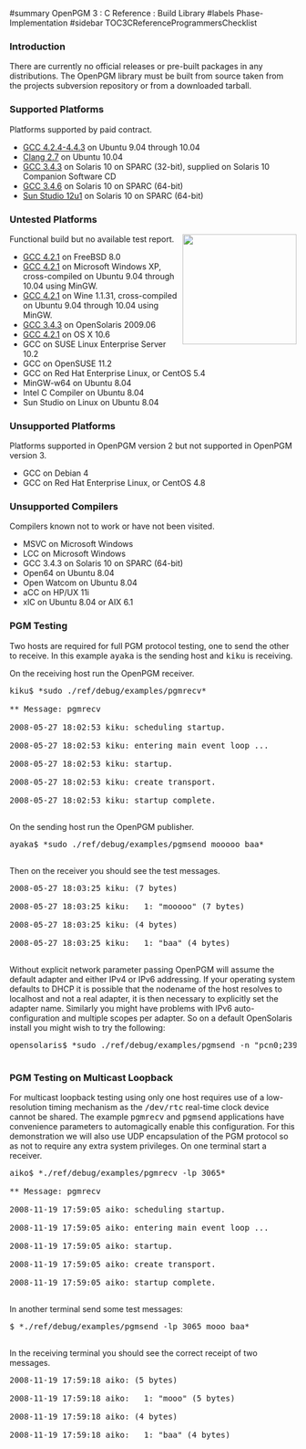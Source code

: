 ﻿#summary OpenPGM 3 : C Reference : Build Library
#labels Phase-Implementation
#sidebar TOC3CReferenceProgrammersChecklist
### Introduction ###
There are currently no official releases or pre-built packages in any distributions.  The OpenPGM library must be built from source taken from the projects subversion repository or from a downloaded tarball.


### Supported Platforms ###
Platforms supported by paid contract.
  * [GCC 4.2.4-4.4.3](OpenPgm3CReferenceBuildLibraryKarmic.md) on Ubuntu 9.04 through 10.04
  * [Clang 2.7](OpenPgm3CReferenceBuildLibraryClang.md) on Ubuntu 10.04
  * [GCC 3.4.3](OpenPgm3CReferenceBuildLibrarySolarisSunGcc.md) on Solaris 10 on SPARC (32-bit), supplied on Solaris 10 Companion Software CD
  * [GCC 3.4.6](OpenPgm3CReferenceBuildLibrarySolarisGcc64.md) on Solaris 10 on SPARC (64-bit)
  * [Sun Studio 12u1](OpenPgm3CReferenceBuildLibrarySolarisSunStudio.md) on Solaris 10 on SPARC (64-bit)

### Untested Platforms ###
<img src='http://miru.hk/wiki/womm.png' align='right' width='200' height='193' />Functional build but no available test report.
  * [GCC 4.2.1](OpenPgm3CReferenceBuildLibraryFreeBSD.md) on FreeBSD 8.0
  * [GCC 4.2.1](OpenPgm3CReferenceBuildLibraryLinuxMinGW.md) on Microsoft Windows XP, cross-compiled on Ubuntu 9.04 through 10.04 using MinGW.
  * [GCC 4.2.1](OpenPgm3CReferenceBuildLibraryLinuxWine.md) on Wine 1.1.31, cross-compiled on Ubuntu 9.04 through 10.04 using MinGW.
  * [GCC 3.4.3](OpenPgm3CReferenceBuildLibraryOpenSolaris.md) on OpenSolaris 2009.06
  * [GCC 4.2.1](OpenPgm3CReferenceBuildLibraryOSX.md) on OS X 10.6
  * GCC on SUSE Linux Enterprise Server 10.2
  * GCC on OpenSUSE 11.2
  * GCC on Red Hat Enterprise Linux, or CentOS 5.4
  * MinGW-w64 on Ubuntu 8.04
  * Intel C Compiler on Ubuntu 8.04
  * Sun Studio on Linux on Ubuntu 8.04

### Unsupported Platforms ###
Platforms supported in OpenPGM version 2 but not supported in OpenPGM version 3.
  * GCC on Debian 4
  * GCC on Red Hat Enterprise Linux, or CentOS 4.8

### Unsupported Compilers ###
Compilers known not to work or have not been visited.
  * MSVC on Microsoft Windows
  * LCC on Microsoft Windows
  * GCC 3.4.3 on Solaris 10 on SPARC (64-bit)
  * Open64 on Ubuntu 8.04
  * Open Watcom on Ubuntu 8.04
  * aCC on HP/UX 11i
  * xlC on Ubuntu 8.04 or AIX 6.1


### PGM Testing ###
Two hosts are required for full PGM protocol testing, one to send the other to receive.  In this example <tt>ayaka</tt> is the sending host and <tt>kiku</tt> is receiving.

On the receiving host run the OpenPGM receiver.
<pre>
kiku$ *sudo ./ref/debug/examples/pgmrecv*<br>
** Message: pgmrecv<br>
2008-05-27 18:02:53 kiku: scheduling startup.<br>
2008-05-27 18:02:53 kiku: entering main event loop ...<br>
2008-05-27 18:02:53 kiku: startup.<br>
2008-05-27 18:02:53 kiku: create transport.<br>
2008-05-27 18:02:53 kiku: startup complete.<br>
</pre>
On the sending host run the OpenPGM publisher.
<pre>
ayaka$ *sudo ./ref/debug/examples/pgmsend mooooo baa*<br>
</pre>
Then on the receiver you should see the test messages.
<pre>
2008-05-27 18:03:25 kiku: (7 bytes)<br>
2008-05-27 18:03:25 kiku: 	1: "mooooo" (7 bytes)<br>
2008-05-27 18:03:25 kiku: (4 bytes)<br>
2008-05-27 18:03:25 kiku: 	1: "baa" (4 bytes)<br>
</pre>
Without explicit network parameter passing OpenPGM will assume the default adapter and either IPv4 or IPv6 addressing.  If your operating system defaults to DHCP it is possible that the nodename of the host resolves to localhost and not a real adapter, it is then necessary to explicitly set the adapter name.  Similarly you might have problems with IPv6 auto-configuration and multiple scopes per adapter.  So on a default OpenSolaris install you might wish to try the following:
<pre>
opensolaris$ *sudo ./ref/debug/examples/pgmsend -n "pcn0;239.192.0.1" ichigo milk*<br>
</pre>

### PGM Testing on Multicast Loopback ###

For multicast loopback testing using only one host requires use of a low-resolution timing mechanism as the <tt>/dev/rtc</tt> real-time clock device cannot be shared.  The example <tt>pgmrecv</tt> and <tt>pgmsend</tt> applications have convenience parameters to automagically enable this configuration.  For this demonstration we will also use UDP encapsulation of the PGM protocol so as not to require any extra system privileges.  On one terminal start a receiver.
<pre>
aiko$ *./ref/debug/examples/pgmrecv -lp 3065*<br>
** Message: pgmrecv<br>
2008-11-19 17:59:05 aiko: scheduling startup.<br>
2008-11-19 17:59:05 aiko: entering main event loop ...<br>
2008-11-19 17:59:05 aiko: startup.<br>
2008-11-19 17:59:05 aiko: create transport.<br>
2008-11-19 17:59:05 aiko: startup complete.<br>
</pre>
In another terminal send some test messages:
<pre>
$ *./ref/debug/examples/pgmsend -lp 3065 mooo baa*<br>
</pre>
In the receiving terminal you should see the correct receipt of two messages.
<pre>
2008-11-19 17:59:18 aiko: (5 bytes)<br>
2008-11-19 17:59:18 aiko: 	1: "mooo" (5 bytes)<br>
2008-11-19 17:59:18 aiko: (4 bytes)<br>
2008-11-19 17:59:18 aiko: 	1: "baa" (4 bytes)<br>
</pre>